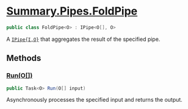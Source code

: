 # [Summary.Pipes.FoldPipe<O>](../src/Core/Pipes/FoldPipe.cs#L6)
```cs
public class FoldPipe<O> : IPipe<O[], O>
```

A [`IPipe{I,O}`](./IPipe{I,O}.md) that aggregates the result of the specified pipe.

## Methods
### [Run(O[])](../src/Core/Pipes/FoldPipe.cs#L9)
```cs
public Task<O> Run(O[] input)
```

Asynchronously processes the specified input and returns the output.

